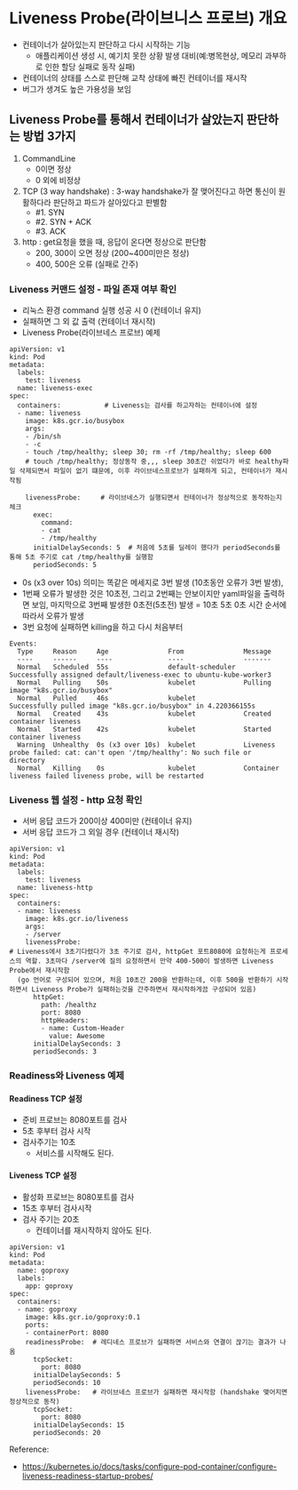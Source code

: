 # Liveness Probe(라이브니스 프로브) 개요
- 컨테이너가 살아있는지 판단하고 다시 시작하는 기능
  - 애플리케이션 생성 시, 예기치 못한 상황 발생 대비(예:병목현상, 메모리 과부하로 인한 할당 실패로 동작 실패) 
- 컨테이너의 상태를 스스로 판단해 교착 상태에 빠진 컨테이너를 재시작
- 버그가 생겨도 높은 가용성을 보임

## Liveness Probe를 통해서 컨테이너가 살았는지 판단하는 방법 3가지
1. CommandLine
   - 0이면 정상
   - 0 외에 비정상
2. TCP (3 way handshake) : 3-way handshake가 잘 맺어진다고 하면 통신이 원활하다라 판단하고 파드가 살아있다고 판별함
   - #1. SYN
   - #2. SYN + ACK
   - #3. ACK
3. http : get요청을 했을 때, 응답이 온다면 정상으로 판단함
   - 200, 300이 오면 정상 (200~400미만은 정상)
   - 400, 500은 오류 (실패로 간주)


### Liveness 커맨드 설정 - 파일 존재 여부 확인
   - 리눅스 환경 command 실행 성공 시 0 (컨테이너 유지)
   - 실패하면 그 외 값 출력 (컨테이너 재시작)
- Liveness Probe(라이브네스 프로브) 예제
```
apiVersion: v1
kind: Pod
metadata:
  labels:
    test: liveness
  name: liveness-exec
spec:
  containers:           # Liveness는 검사를 하고자하는 컨테이너에 설정
  - name: liveness
    image: k8s.gcr.io/busybox
    args:
    - /bin/sh
    - -c
    - touch /tmp/healthy; sleep 30; rm -rf /tmp/healthy; sleep 600  
    # touch /tmp/healthy; 정상동작 중,,, sleep 30초간 쉬었다가 바로 healthy파일 삭제되면서 파일이 없기 떄문에, 이후 라이브네스프로브가 실패하게 되고, 컨테이너가 재시작됨
   
    livenessProbe:     # 라이브네스가 실행되면서 컨테이너가 정상적으로 동작하는지 체크
      exec:
        command:
        - cat
        - /tmp/healthy  
      initialDelaySeconds: 5  # 처음에 5초를 딜레이 했다가 periodSeconds를 통해 5초 주기로 cat /tmp/healthy를 실행함
      periodSeconds: 5
```

- 0s (x3 over 10s) 의미는 똑같은 메세지로 3번 발생 (10초동안 오류가 3번 발생), 
- 1번째 오류가 발생한 것은 10초전, 그리고 2번째는 안보이지만 yaml파일을 출력하면 보임, 마지막으로 3번째 발생한 0초전(5초전) 발생 = 10초 5초 0초 시간 순서에 따라서 오류가 발생
- 3번 요청에 실패하면 killing을 하고 다시 처음부터 
```
Events:
  Type     Reason     Age               From               Message
  ----     ------     ----              ----               -------
  Normal   Scheduled  55s               default-scheduler  Successfully assigned default/liveness-exec to ubuntu-kube-worker3
  Normal   Pulling    50s               kubelet            Pulling image "k8s.gcr.io/busybox"
  Normal   Pulled     46s               kubelet            Successfully pulled image "k8s.gcr.io/busybox" in 4.220366155s
  Normal   Created    43s               kubelet            Created container liveness
  Normal   Started    42s               kubelet            Started container liveness
  Warning  Unhealthy  0s (x3 over 10s)  kubelet            Liveness probe failed: cat: can't open '/tmp/healthy': No such file or directory
  Normal   Killing    0s                kubelet            Container liveness failed liveness probe, will be restarted
```



### Liveness 웹 설정 - http 요청 확인
   - 서버 응답 코드가 200이상 400미만 (컨테이너 유지)
   - 서버 응답 코드가 그 외일 경우 (컨테이너 재시작)

```
apiVersion: v1
kind: Pod
metadata:
  labels:
    test: liveness
  name: liveness-http
spec:
  containers:
  - name: liveness
    image: k8s.gcr.io/liveness
    args:
    - /server
    livenessProbe:  
# Liveness에서 3초기다렸다가 3초 주기로 검사, httpGet 포트8080에 요청하는게 프로세스의 역할. 3초마다 /server에 질의 요청하면서 만약 400-500이 발생하면 Liveness Probe에서 재시작함
  (go 언어로 구성되어 있으며, 처음 10초간 200을 반환하는데, 이후 500을 반환하기 시작하면서 Liveness Probe가 실패하는것을 간주하면서 재시작하게끔 구성되어 있음)
      httpGet:
        path: /healthz
        port: 8080
        httpHeaders:
        - name: Custom-Header
          value: Awesome
      initialDelaySeconds: 3
      periodSeconds: 3
```


### Readiness와 Liveness 예제
#### Readiness TCP 설정
- 준비 프로브는 8080포트를 검사
- 5초 후부터 검사 시작
- 검사주기는 10초
   - 서비스를 시작해도 된다.

#### Liveness TCP 설정
- 활성화 프로브는 8080포트를 검사
- 15초 후부터 검사시작
- 검사 주기는 20초
  - 컨테이너를 재시작하지 않아도 된다.

```
apiVersion: v1
kind: Pod
metadata:
  name: goproxy
  labels:
    app: goproxy
spec:
  containers:
  - name: goproxy
    image: k8s.gcr.io/goproxy:0.1
    ports:
    - containerPort: 8080
    readinessProbe:  # 레디네스 프로브가 실패하면 서비스와 연결이 끊기는 결과가 나옴
      tcpSocket:
        port: 8080
      initialDelaySeconds: 5
      periodSeconds: 10
    livenessProbe:   # 라이브네스 프로브가 실패하면 재시작함 (handshake 맺어지면 정상적으로 동작)
      tcpSocket:
        port: 8080
      initialDelaySeconds: 15
      periodSeconds: 20
```


Reference:
- https://kubernetes.io/docs/tasks/configure-pod-container/configure-liveness-readiness-startup-probes/
